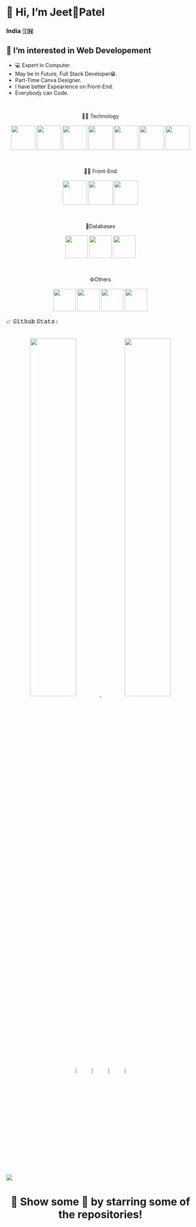 <h1>👋 Hi, I’m Jeet💙Patel</h1>

### India <span>🇮🇳</span>

## 👀 I’m interested in Web Developement
- 💻 Expert in Computer. 
- May be In Future, Full Stack Developer😁.
- Part-Time Canva Designer. 
- I have better Expearience on Front-End.
- Everybody can Code.

<!--<div align="center">
	<img src="https://github.com/jeet404/jeet404/blob/main/src/coder.gif" width="50%" height="250" />
</div>-->
<br>
<p align="center">
👨‍💻 Technology<br><br>
<code><img width="65" height="65" src="https://github.com/jeet404/jeet404/blob/main/src/js.png"/></code>
<code><img width="65" height="65" src="https://github.com/jeet404/jeet404/blob/main/src/php.png"/></code>
<code><img width="65" height="65" src="https://github.com/jeet404/jeet404/blob/main/src/python.png"/></code>
<code><img width="65" height="65" src="https://github.com/jeet404/jeet404/blob/main/src/java.png"/></code>
<code><img width="65" height="65" src="https://github.com/jeet404/jeet404/blob/main/src/csharp.png"/></code>
<code><img width="65" height="65" src="https://github.com/jeet404/jeet404/blob/main/src/cpp.png"/></code>
<code><img width="65" height="65" src="https://github.com/jeet404/jeet404/blob/main/src/clang.png"/></code>
</p>
<br>
<p align="center">
👨‍💻 Front-End<br><br>
<code><img width="65" height="65" src="https://github.com/jeet404/jeet404/blob/main/src/html.png"/></code>
<code><img width="65" height="65" src="https://github.com/jeet404/jeet404/blob/main/src/css.png"/></code>
<code><img width="65" height="65" src="https://github.com/jeet404/jeet404/blob/main/src/bstrp.png"/></code>
</p>
<br>
<p align="center">
💾Databases<br><br>
<code><img width="60" height="60" src="https://github.com/jeet404/jeet404/blob/main/src/mysql.png"/></code>
<code><img width="60" height="60" src="https://github.com/jeet404/jeet404/blob/main/src/sql.png"/></code>
<code><img width="60" height="60" src="https://github.com/jeet404/jeet404/blob/main/src/msaccess.png"/></code>
</p>
<br/>
<p align="center">
⚙️Others<br><br>
<code><img width="60" height="60" src="https://github.com/jeet404/jeet404/blob/main/src/git.png"/></code>
<code><img width="60" height="60" src="https://github.com/jeet404/jeet404/blob/main/src/linux.png"/></code>
<code><img width="60" height="60" src="https://github.com/jeet404/jeet404/blob/main/src/canva.png"/></code>
<code><img width="60" height="60" src="https://github.com/jeet404/jeet404/blob/main/src/msoffice.png"/></code>
<br/>
<summary>
  <g-emoji class="g-emoji" alias="chart_with_upwards_trend" fallback-src="https://github.githubassets.com/images/icons/emoji/unicode/1f4c8.png">📈</g-emoji>
  <strong>𝙶𝚒𝚝𝚑𝚞𝚋 𝚂𝚝𝚊𝚝𝚜 : </strong>
</summary>
<br>
<p align="center">
  <a href="https://github.com/jeet404/">
	<img width="49.5%" src="https://github-readme-stats.vercel.app/api?username=jeet404&show_icons=true&theme=synthwave&hide_border=true"/>
    	<img width="49.5%" src="https://github-readme-streak-stats.herokuapp.com?user=jeet404&theme=synthwave&hide_border=true&date_format=M%20j%5B%2C%20Y%5D&fire=7109D0&ring=00CED3"/>
  </a>
</p>
<!--<br>
<a href="https://github.com/jeet404" align="left"><img src="https://github-readme-stats.vercel.app/api/top-langs/?username=jeet404&langs_count=5&title_color=0891b2&text_color=ffffff&icon_color=0891b2&bg_color=1c1917&hide_border=true&locale=en&custom_title=Top%20%Languages" alt="Top Languages" /></a>
<br>-->
<p align="center" >
	<a href="https://www.linkedin.com/in/jeet404/"><img alt="linkedin" width="6%" style="padding:5px" src="https://github.com/jeet404/jeet404/blob/main/src/linkedin.png"/></a>
	<a href="https://www.instagram.com/jeet404_/"><img alt="instagram" width="6%" style="padding:5px" src="https://github.com/jeet404/jeet404/blob/main/src/insta.png"/></a>
	<a href="https://www.facebook.com/jeet404.Patel/"><img alt="facebook" width="6%" style="padding:5px" src="https://github.com/jeet404/jeet404/blob/main/src/fb.png"/></a>
  	<a href="https://twitter.com/jeet404_"><img alt="twitter" width="6%" style="padding:5px" src="https://github.com/jeet404/jeet404/blob/main/src/twitter.png"/></a>
</p>
<br/>

![](https://activity-graph.herokuapp.com/graph?username=jeet404&theme=github_dark&hide_border=true&area=true)

<div align="center">
	<h1>🚀 Show some 💙 by starring some of the repositories!</h1>
</div>
